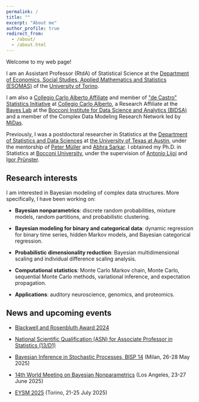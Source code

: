 ```yaml
---
permalink: /
title: ""
excerpt: "About me"
author_profile: true
redirect_from: 
  - /about/
  - /about.html
---
```


Welcome to my web page!

I am an Assistant Professor (RtdA) of Statistical Science at the [Department of Economics, Social Studies, Applied Mathematics and Statistics (ESOMAS)](https://www.esomas-en.unito.it/do/home.pl) of the [University of Torino](https://en.unito.it). 

I am also a [Collegio Carlo Alberto Affiliate](https://www.carloalberto.org/person/giovanni-rebaudo/) and member of ["de Castro" Statistics Initiative](https://www.carloalberto.org/research/statistics-initiative) at [Collegio Carlo Alberto](https://www.carloalberto.org), a Research Affiliate at the [Bayes Lab](https://bayeslab.unibocconi.eu/) at the [Bocconi Institute for Data Science and Analytics (BIDSA)](https://www.bidsa.unibocconi.eu/wps/wcm/connect/Site/Bidsa/Home) and a member of the Complex Data Modeling Research Network led by [MiDas](https://midas.mat.uc.cl/network).

Previously, I was a postdoctoral researcher in Statistics at the [Department of Statistics and Data Sciences](https://stat.utexas.edu/) at [the University of Texas at Austin](https://www.utexas.edu/), under the mentorship of [Peter Müller](https://web.ma.utexas.edu/users/pmueller/) and [Abhra Sarkar](https://abhrastat.github.io/). 
I obtained my Ph.D. in Statistics at [Bocconi University](https://www.unibocconi.eu/wps/wcm/connect/bocconi/sitopubblico_en/navigation+tree/home), under the supervision of [Antonio Lijoi](http://mypage.unibocconi.it/antoniolijoi/) and [Igor Prünster](http://didattica.unibocconi.it/mypage/index.php?IdUte=187032&cognome=PRUENSTER&nome=IGOR&urlBackMy=).

## Research interests
I am interested in Bayesian modeling of complex data structures. More specifically, I have been working on:

* **Bayesian nonparametrics**: discrete random probabilities, mixture models, random partitions, and probabilistic clustering.

* **Bayesian modeling for binary and categorical data**: dynamic regression for binary time series, hidden Markov models, and Bayesian categorical regression.

* **Probabilistic dimensionality reduction**: Bayesian multidimensional scaling and individual difference scaling analysis.

* **Computational statistics**:  Monte Carlo Markov chain, Monte Carlo, sequential Monte Carlo methods, variational inference, and expectation propagation.

* **Applications**: auditory neuroscience, genomics, and proteomics.

## News and upcoming events

* [Blackwell and Rosenbluth Award 2024](https://j-isba.github.io/blackwell-rosenbluth.html)
* [National Scientific Qualification (ASN) for Associate Professor in Statistics (13/D1)](https://asn23.cineca.it/pubblico/miur/esito-abilitato/13%252FD1/2/2)


* [Bayesian Inference in Stochastic Processes, BISP 14](https://bisp14.imati.cnr.it/home_page.php?ref_code=BISP14) (Milan, 26-28 May 2025)
* [14th World Meeting on Bayesian Nonparametrics](https://bnp14.org) (Los Angeles, 23-27 June 2025)
* [EYSM 2025](https://sites.google.com/view/eysmtorino2025/home?authuser=0) (Torino, 21-25 July 2025)




